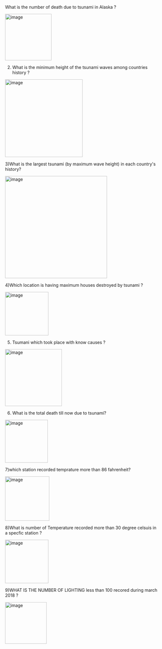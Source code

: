 What is the number of death due to tsunami in Alaska ?


<img width="152" alt="image" src="https://user-images.githubusercontent.com/100929072/156751988-b2a51bc4-50b3-4a86-a2e8-59924b090754.png">

2) What is the minimum height of the tsunami waves among countries history ?

<img width="254" alt="image" src="https://user-images.githubusercontent.com/100929072/156752935-806d6c9d-36f8-44b3-b52a-4901c8c5803e.png">

3)What is the largest tsunami (by maximum wave height) in each country's history?

<img width="334" alt="image" src="https://user-images.githubusercontent.com/100929072/156753517-6a339604-7e0f-4904-b7ef-e7bb577e87aa.png">

4)Which location is having maximum  houses destroyed by tsunami ?

<img width="142" alt="image" src="https://user-images.githubusercontent.com/100929072/156762572-b5b22dee-c482-429b-b789-a81078701986.png">

5) Tsumani which took place with know causes ?
<img width="186" alt="image" src="https://user-images.githubusercontent.com/100929072/156763274-4367364b-54a0-4b47-8cd5-0edc984d0dcf.png">

6) What is the total death till now due to tsunami?

<img width="140" alt="image" src="https://user-images.githubusercontent.com/100929072/156867524-61711dea-14de-48df-b28b-d3788436e6d0.png">

7)which station recorded temprature more than 86  fahrenheit?

<img width="145" alt="image" src="https://user-images.githubusercontent.com/100929072/156870927-a35640ac-e504-4423-94de-94ba325993a8.png">

8)What is number of Temperature recorded  more than 30 degree celsuis in a specfic  station ?

<img width="142" alt="image" src="https://user-images.githubusercontent.com/100929072/156872629-f9d2a827-fca9-4724-ad8f-a7a32fdb0720.png">

9)WHAT IS THE NUMBER OF LIGHTING less than 100 recored during march 2018 ?

<img width="136" alt="image" src="https://user-images.githubusercontent.com/100929072/156872780-b061351d-71b1-4e1f-93c0-f01a537a885c.png">
